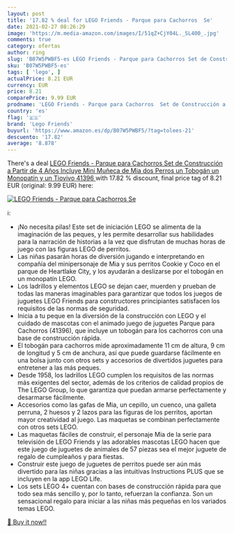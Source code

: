 ```yaml
---
layout: post
title: '17.82 % deal for LEGO Friends - Parque para Cachorros  Se'
date: 2021-02-27 08:26:29
image: 'https://m.media-amazon.com/images/I/51qZ+CjY04L._SL400_.jpg'
comments: true
category: ofertas
author: ring
slug: 'B07W5PWBF5-es LEGO Friends - Parque para Cachorros Set de Construcción a...'
sku: 'B07W5PWBF5-es'
tags: [ 'lego', ]
actualPrice: 8.21 EUR
currency: EUR
price: 8.21
comparePrice: 9.99 EUR
prodname: 'LEGO Friends - Parque para Cachorros  Set de Construcción a Partir de 4 Años  Incluye Mini Muñeca de Mia  dos Perros  un Tobogán  un Monopatín y un Tiovivo  41396 '
country: 'es'
flag: '🇪🇸'
brand: 'Lego Friends'
buyurl: 'https://www.amazon.es/dp/B07W5PWBF5/?tag=tolees-21'
descuento: '17.82'
average: '8.878'
---
```


There's a deal [LEGO Friends - Parque para Cachorros  Set de Construcción a Partir de 4 Años  Incluye Mini Muñeca de Mia  dos Perros  un Tobogán  un Monopatín y un Tiovivo  41396 ](https://www.amazon.es/dp/B07W5PWBF5/?tag=tolees-21)  with  17.82 % discount, final price tag of  8.21 EUR (original: 9.99 EUR) here:

[![LEGO Friends - Parque para Cachorros  Se](https://m.media-amazon.com/images/I/51qZ+CjY04L._SL400_.jpg)](https://www.amazon.es/dp/B07W5PWBF5/?tag=tolees-21)

ℹ️:

- ¡No necesita pilas! Este set de iniciación LEGO se alimenta de la imaginación de las peques, y les permite desarrollar sus habilidades para la narración de historias a la vez que disfrutan de muchas horas de juego con las figuras LEGO de perritos.
- Las niñas pasarán horas de diversión jugando e interpretando en compañía del minipersonaje de Mia y sus perritos Cookie y Coco en el parque de Heartlake City, y los ayudarán a deslizarse por el tobogán en un monopatín LEGO.
- Los ladrillos y elementos LEGO se dejan caer, muerden y prueban de todas las maneras imaginables para garantizar que todos los juegos de juguetes LEGO Friends para constructores principiantes satisfacen los requisitos de las normas de seguridad.
- Inicia a tu peque en la diversión de la construcción con LEGO y el cuidado de mascotas con el animado juego de juguetes Parque para Cachorros (41396), que incluye un tobogán para los cachorros con una base de construcción rápida.
- El tobogán para cachorros mide aproximadamente 11 cm de altura, 9 cm de longitud y 5 cm de anchura, así que puede guardarse fácilmente en una bolsa junto con otros sets y accesorios de divertidos juguetes para entretener a las más peques.
- Desde 1958, los ladrillos LEGO cumplen los requisitos de las normas más exigentes del sector, además de los criterios de calidad propios de The LEGO Group, lo que garantiza que puedan armarse perfectamente y desarmarse fácilmente.
- Accesorios como las gafas de Mia, un cepillo, un cuenco, una galleta perruna, 2 huesos y 2 lazos para las figuras de los perritos, aportan mayor creatividad al juego. Las maquetas se combinan perfectamente con otros sets LEGO.
- Las maquetas fáciles de construir, el personaje Mia de la serie para televisión de LEGO Friends y las adorables mascotas LEGO hacen que este juego de juguetes de animales de 57 piezas sea el mejor juguete de regalo de cumpleaños y para fiestas.
- Construir este juego de juguetes de perritos puede ser aún más divertido para las niñas gracias a las intuitivas Instructions PLUS que se incluyen en la app LEGO Life.
- Los sets LEGO 4+ cuentan con bases de construcción rápida para que todo sea más sencillo y, por lo tanto, refuerzan la confianza. Son un sensacional regalo para iniciar a las niñas más pequeñas en los variados temas LEGO.

[🛒 Buy it now!!](https://www.amazon.es/dp/B07W5PWBF5/?tag=tolees-21)
